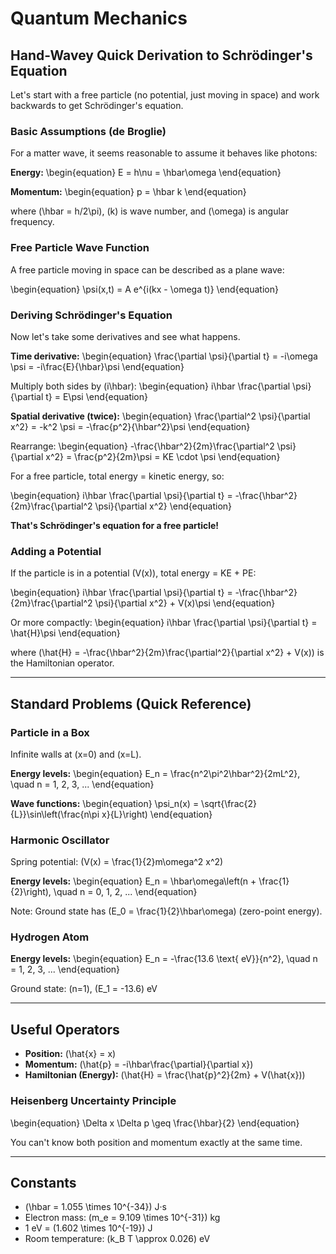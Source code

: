# Quantum Mechanics

## Hand-Wavey Quick Derivation to Schrödinger's Equation

Let's start with a free particle (no potential, just moving in space) and work backwards to get Schrödinger's equation.

### Basic Assumptions (de Broglie)

For a matter wave, it seems reasonable to assume it behaves like photons:

**Energy:**
\begin{equation}
E = h\nu = \hbar\omega
\end{equation}

**Momentum:**
\begin{equation}
p = \hbar k
\end{equation}

where \(\hbar = h/2\pi\), \(k\) is wave number, and \(\omega\) is angular frequency.

### Free Particle Wave Function

A free particle moving in space can be described as a plane wave:

\begin{equation}
\psi(x,t) = A e^{i(kx - \omega t)}
\end{equation}

### Deriving Schrödinger's Equation

Now let's take some derivatives and see what happens.

**Time derivative:**
\begin{equation}
\frac{\partial \psi}{\partial t} = -i\omega \psi = -i\frac{E}{\hbar}\psi
\end{equation}

Multiply both sides by \(i\hbar\):
\begin{equation}
i\hbar \frac{\partial \psi}{\partial t} = E\psi
\end{equation}

**Spatial derivative (twice):**
\begin{equation}
\frac{\partial^2 \psi}{\partial x^2} = -k^2 \psi = -\frac{p^2}{\hbar^2}\psi
\end{equation}

Rearrange:
\begin{equation}
-\frac{\hbar^2}{2m}\frac{\partial^2 \psi}{\partial x^2} = \frac{p^2}{2m}\psi = KE \cdot \psi
\end{equation}

For a free particle, total energy = kinetic energy, so:

\begin{equation}
i\hbar \frac{\partial \psi}{\partial t} = -\frac{\hbar^2}{2m}\frac{\partial^2 \psi}{\partial x^2}
\end{equation}

**That's Schrödinger's equation for a free particle!**

### Adding a Potential

If the particle is in a potential \(V(x)\), total energy = KE + PE:

\begin{equation}
i\hbar \frac{\partial \psi}{\partial t} = -\frac{\hbar^2}{2m}\frac{\partial^2 \psi}{\partial x^2} + V(x)\psi
\end{equation}

Or more compactly:
\begin{equation}
i\hbar \frac{\partial \psi}{\partial t} = \hat{H}\psi
\end{equation}

where \(\hat{H} = -\frac{\hbar^2}{2m}\frac{\partial^2}{\partial x^2} + V(x)\) is the Hamiltonian operator.

---

## Standard Problems (Quick Reference)

### Particle in a Box

Infinite walls at \(x=0\) and \(x=L\).

**Energy levels:**
\begin{equation}
E_n = \frac{n^2\pi^2\hbar^2}{2mL^2}, \quad n = 1, 2, 3, ...
\end{equation}

**Wave functions:**
\begin{equation}
\psi_n(x) = \sqrt{\frac{2}{L}}\sin\left(\frac{n\pi x}{L}\right)
\end{equation}

### Harmonic Oscillator

Spring potential: \(V(x) = \frac{1}{2}m\omega^2 x^2\)

**Energy levels:**
\begin{equation}
E_n = \hbar\omega\left(n + \frac{1}{2}\right), \quad n = 0, 1, 2, ...
\end{equation}

Note: Ground state has \(E_0 = \frac{1}{2}\hbar\omega\) (zero-point energy).

### Hydrogen Atom

**Energy levels:**
\begin{equation}
E_n = -\frac{13.6 \text{ eV}}{n^2}, \quad n = 1, 2, 3, ...
\end{equation}

Ground state: \(n=1\), \(E_1 = -13.6\) eV

---

## Useful Operators

- **Position:** \(\hat{x} = x\)
- **Momentum:** \(\hat{p} = -i\hbar\frac{\partial}{\partial x}\)
- **Hamiltonian (Energy):** \(\hat{H} = \frac{\hat{p}^2}{2m} + V(\hat{x})\)

### Heisenberg Uncertainty Principle

\begin{equation}
\Delta x \Delta p \geq \frac{\hbar}{2}
\end{equation}

You can't know both position and momentum exactly at the same time.

---

## Constants

- \(\hbar = 1.055 \times 10^{-34}\) J·s
- Electron mass: \(m_e = 9.109 \times 10^{-31}\) kg
- 1 eV = \(1.602 \times 10^{-19}\) J
- Room temperature: \(k_B T \approx 0.026\) eV
